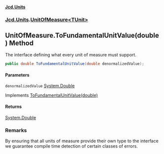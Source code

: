 #### [Jcd.Units](index.md 'index')

### [Jcd.Units](Jcd.Units.md 'Jcd.Units').[UnitOfMeasure&lt;TUnit&gt;](UnitOfMeasure_TUnit_.md 'Jcd.Units.UnitOfMeasure<TUnit>')

## UnitOfMeasure<TUnit>.ToFundamentalUnitValue(double) Method

The interface defining what every unit of measure must support.

```csharp
public double ToFundamentalUnitValue(double denormalizedValue);
```

#### Parameters

<a name='Jcd.Units.UnitOfMeasure_TUnit_.ToFundamentalUnitValue(double).denormalizedValue'></a>

`denormalizedValue` [System.Double](https://docs.microsoft.com/en-us/dotnet/api/System.Double 'System.Double')

Implements [ToFundamentalUnitValue(double)](IUnitOfMeasure_TUnit_.ToFundamentalUnitValue.9rxgmUYTNn0R4fvkmnqVIA.md 'Jcd.Units.IUnitOfMeasure<TUnit>.ToFundamentalUnitValue(double)')

#### Returns

[System.Double](https://docs.microsoft.com/en-us/dotnet/api/System.Double 'System.Double')

### Remarks

By ensuring that all units of measure provide their own type to the interface
we guarantee compile time detection of certain classes of errors.